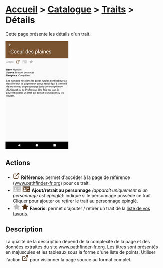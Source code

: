# [Accueil](../README.md) > [Catalogue](../navigation/README.md) > [Traits](traits.md) > Détails

Cette page présente les détails d'un trait.

<a href="../../images/catalog/trait-details.png"><img src="../../images/catalog/trait-details_small.jpg" title="Détails d'un trait"/></a>

## Actions

* ![](../../images/icons/reference.png)
**Référence**: permet d'accéder à la page de référence (www.pathfinder-fr.org) 
pour ce trait.
* ![](../../images/icons/addtocharacter-off.png) ![](../../images/icons/addtocharacter-on.png)
**Ajout/retrait au personnage** _(apparaît uniquement si un personnage est épinglé)_: indique si le 
personnage possède ce trait. Cliquer pour ajouter ou retirer le trait au personnage épinglé. 
* ![](../../images/icons/favorite-off.png) ![](../../images/icons/favorite-on.png)
**Favoris**: permet d'ajouter / retirer un trait de la [liste de vos favoris](favorites.md). 

## Description

La qualité de la description dépend de la complexité de la page et des données extraites du site
www.pathfinder-fr.org. Les titres sont présentés en majuscules et les tableaux sous la forme d'une
liste de points. Utiliser l'action ![](../../images/icons/reference.png) pour visionner la page
source au format complet.